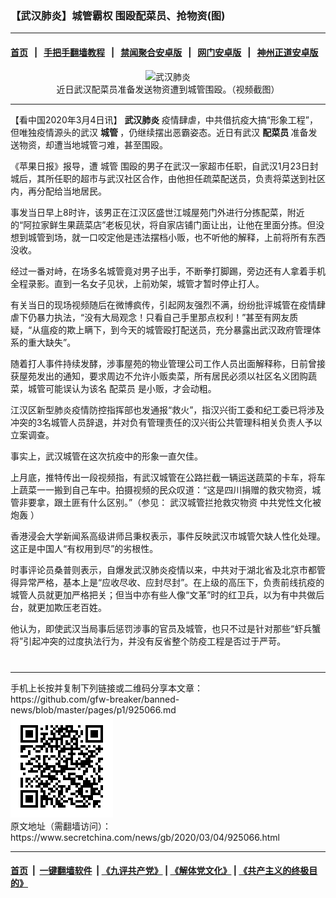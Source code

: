 ### 【武汉肺炎】城管霸权 围殴配菜员、抢物资(图)
------------------------

#### [首页](https://github.com/gfw-breaker/banned-news/blob/master/README.md) &nbsp;&nbsp;|&nbsp;&nbsp; [手把手翻墙教程](https://github.com/gfw-breaker/guides/wiki) &nbsp;&nbsp;|&nbsp;&nbsp; [禁闻聚合安卓版](https://github.com/gfw-breaker/bn-android) &nbsp;&nbsp;|&nbsp;&nbsp; [网门安卓版](https://github.com/oGate2/oGate) &nbsp;&nbsp;|&nbsp;&nbsp; [神州正道安卓版](https://github.com/SzzdOgate/update) 



<div class="article_right" style="fone-color:#000">
 <p style="text-align:center">
  <img alt="武汉肺炎" src="//img3.secretchina.com/pic/2020/3-4/p2640401a614818139-ss.jpg" style="height:337px; width:600px"/>
  <br>
   近日武汉配菜员准备发送物资遭到城管围殴。（视频截图）
   <span id="hideid" name="hideid" style="color:red;display:none;">
    <span href="https://www.secretchina.com">
    </span>
   </span>
  </br>
 </p>
 <div id="txt-mid1-t21-2017">
  

---


  </div>
 </div>
 <p>
  【看中国2020年3月4日讯】
  <strong>
   <span href="https://www.secretchina.com/news/gb/tag/武汉肺炎" target="_blank">
    武汉肺炎
   </span>
  </strong>
  疫情肆虐，中共借抗疫大搞“形象工程”，但唯独疫情源头的武汉
  <strong>
   城管
  </strong>
  ，仍继续摆出恶霸姿态。近日有武汉
  <strong>
   配菜员
  </strong>
  准备发送物资，却遭当地城管刁难，甚至围殴。
  <span id="hideid" name="hideid" style="color:red;display:none;">
   <span href="https://www.secretchina.com">
   </span>
  </span>
 </p>
 <p>
  《苹果日报》报导，遭
  <span href="https://www.secretchina.com/news/gb/tag/城管" target="_blank">
   城管
  </span>
  围殴的男子在武汉一家超市任职，自武汉1月23日封城后，其所任职的超市与武汉社区合作，由他担任疏菜配送员，负责将菜送到社区内，再分配给当地居民。
 </p>
 <p>
  事发当日早上8时许，该男正在江汉区盛世江城屋苑门外进行分拣配菜，附近的“阿拉家鲜生果蔬菜店”老板见状，将自家店铺门面让出，让他在里面分拣。但没想到城管到场，就一口咬定他是违法摆档小贩，也不听他的解释，上前将所有东西没收。
 </p>
 <p>
  经过一番对峙，在场多名城管竟对男子出手，不断拳打脚踢，旁边还有人拿着手机全程录影。直到一名女子见状，上前劝架，城管才暂时停止打人。
 </p>
 <p>
  有关当日的现场视频随后在微博疯传，引起网友强烈不满，纷纷批评城管在疫情肆虐下仍暴力执法，“没有大局观念！只看自己手里那点权利！”甚至有网友质疑，“从瘟疫的欺上瞒下，到今天的城管殴打配送员，充分暴露出武汉政府管理体系的重大缺失”。
 </p>
 <p>
  随着打人事件持续发酵，涉事屋苑的物业管理公司工作人员出面解释称，日前曾接获屋苑发出的通知，要求周边不允许小贩卖菜，所有居民必须以社区名义团购蔬菜，城管可能误认为该名
  <span href="https://www.secretchina.com/news/gb/tag/配菜员" target="_blank">
   配菜员
  </span>
  是小贩，才会动粗。
 </p>
 <p>
  江汉区新型肺炎疫情防控指挥部也发通报“救火”，指汉兴街工委和纪工委已将涉及冲突的3名城管人员辞退，并对负有管理责任的汉兴街公共管理科相关负责人予以立案调查。
 </p>
 <p>
  事实上，武汉城管在这次抗疫中的形象一直欠佳。
 </p>
 <p>
  上月底，推特传出一段视频指，有武汉城管在公路拦截一辆运送蔬菜的卡车，将车上蔬菜一一搬到自己车中。拍摄视频的民众叹道：“这是四川捐赠的救灾物资，城管非要拿，跟土匪有什么区别。”（参见：
  <span href="https://www.secretchina.com/news/b5/2020/02/26/924324.html" target="_blank">
   武汉城管拦抢救灾物资 中共党性文化被炮轰
  </span>
  ）
 </p>
 <p>
  香港浸会大学新闻系高级讲师吕秉权表示，事件反映武汉市城管欠缺人性化处理。这正是中国人“有权用到尽”的劣根性。
 </p>
 <p>
  时事评论员桑普则表示，自爆发武汉肺炎疫情以来，中共对于湖北省及北京市都管得异常严格，基本上是“应收尽收、应封尽封”。在上级的高压下，负责前线抗疫的城管人员就更加严格把关；但当中亦有些人像“文革”时的红卫兵，以为有中共做后台，就更加欺压老百姓。
 </p>
 <p>
  他认为，即使武汉当局事后惩罚涉事的官员及城管，也只不过是针对那些“虾兵蟹将”引起冲突的过度执法行为，并没有反省整个防疫工程是否过于严苛。
  <center>
   <div>
    <div id="txt-mid2-t22-2017" style="display: block;  max-height: 351px;  overflow: hidden;">
     <div id="SC-21xxx">
     </div>
     <ins class="adsbygoogle" data-ad-client="ca-pub-1276641434651360" data-ad-format="auto" data-ad-slot="4301710469" data-full-width-responsive="true" style="display:block">
     </ins>
    </div>
   </div>
  </center>
  <div style="padding-top:12px;">
  </div>
 </p>
</div>

<hr/>
手机上长按并复制下列链接或二维码分享本文章：<br/>
https://github.com/gfw-breaker/banned-news/blob/master/pages/p1/925066.md <br/>
<a href='https://github.com/gfw-breaker/banned-news/blob/master/pages/p1/925066.md'><img src='https://github.com/gfw-breaker/banned-news/blob/master/pages/p1/925066.md.png'/></a> <br/>
原文地址（需翻墙访问）：https://www.secretchina.com/news/gb/2020/03/04/925066.html


------------------------
#### [首页](https://github.com/gfw-breaker/banned-news/blob/master/README.md) &nbsp;|&nbsp; [一键翻墙软件](https://github.com/gfw-breaker/nogfw/blob/master/README.md) &nbsp;| [《九评共产党》](https://github.com/gfw-breaker/9ping.md/blob/master/README.md#九评之一评共产党是什么) | [《解体党文化》](https://github.com/gfw-breaker/jtdwh.md/blob/master/README.md) | [《共产主义的终极目的》](https://github.com/gfw-breaker/gczydzjmd.md/blob/master/README.md)


<img src='http://gfw-breaker.win/banned-news/pages/p1/925066.md' width='0px' height='0px'/>